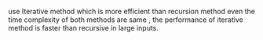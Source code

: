 use Iterative method which is more efficient than recursion method even the time complexity of both methods are same , the performance of iterative method is faster than recursive in large inputs.
